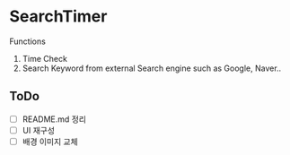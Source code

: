 # SearchTimer
Functions
1. Time Check
2. Search Keyword from external Search engine such as Google, Naver..

## ToDo
- [ ] README.md 정리
- [ ] UI 재구성
- [ ] 배경 이미지 교체
